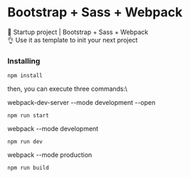 # Bootstrap + Sass + Webpack
🚀 Startup project | Bootstrap + Sass + Webpack\
👌 Use it as template to init your next project

### Installing
```
npm install
```
then, you can execute three commands:\
  
webpack-dev-server --mode development --open
```
npm run start
```
  
webpack --mode development
```
npm run dev
```
  
webpack --mode production
```
npm run build
```
